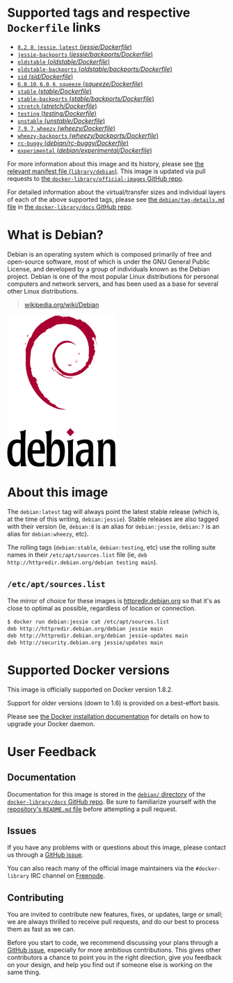 # Supported tags and respective `Dockerfile` links

-	[`8.2`, `8`, `jessie`, `latest` (*jessie/Dockerfile*)](https://github.com/tianon/docker-brew-debian/blob/89e5cad1df49d5d6778a9d7cb23d4de2639e1542/jessie/Dockerfile)
-	[`jessie-backports` (*jessie/backports/Dockerfile*)](https://github.com/tianon/docker-brew-debian/blob/89e5cad1df49d5d6778a9d7cb23d4de2639e1542/jessie/backports/Dockerfile)
-	[`oldstable` (*oldstable/Dockerfile*)](https://github.com/tianon/docker-brew-debian/blob/89e5cad1df49d5d6778a9d7cb23d4de2639e1542/oldstable/Dockerfile)
-	[`oldstable-backports` (*oldstable/backports/Dockerfile*)](https://github.com/tianon/docker-brew-debian/blob/89e5cad1df49d5d6778a9d7cb23d4de2639e1542/oldstable/backports/Dockerfile)
-	[`sid` (*sid/Dockerfile*)](https://github.com/tianon/docker-brew-debian/blob/89e5cad1df49d5d6778a9d7cb23d4de2639e1542/sid/Dockerfile)
-	[`6.0.10`, `6.0`, `6`, `squeeze` (*squeeze/Dockerfile*)](https://github.com/tianon/docker-brew-debian/blob/89e5cad1df49d5d6778a9d7cb23d4de2639e1542/squeeze/Dockerfile)
-	[`stable` (*stable/Dockerfile*)](https://github.com/tianon/docker-brew-debian/blob/89e5cad1df49d5d6778a9d7cb23d4de2639e1542/stable/Dockerfile)
-	[`stable-backports` (*stable/backports/Dockerfile*)](https://github.com/tianon/docker-brew-debian/blob/89e5cad1df49d5d6778a9d7cb23d4de2639e1542/stable/backports/Dockerfile)
-	[`stretch` (*stretch/Dockerfile*)](https://github.com/tianon/docker-brew-debian/blob/89e5cad1df49d5d6778a9d7cb23d4de2639e1542/stretch/Dockerfile)
-	[`testing` (*testing/Dockerfile*)](https://github.com/tianon/docker-brew-debian/blob/89e5cad1df49d5d6778a9d7cb23d4de2639e1542/testing/Dockerfile)
-	[`unstable` (*unstable/Dockerfile*)](https://github.com/tianon/docker-brew-debian/blob/89e5cad1df49d5d6778a9d7cb23d4de2639e1542/unstable/Dockerfile)
-	[`7.9`, `7`, `wheezy` (*wheezy/Dockerfile*)](https://github.com/tianon/docker-brew-debian/blob/89e5cad1df49d5d6778a9d7cb23d4de2639e1542/wheezy/Dockerfile)
-	[`wheezy-backports` (*wheezy/backports/Dockerfile*)](https://github.com/tianon/docker-brew-debian/blob/89e5cad1df49d5d6778a9d7cb23d4de2639e1542/wheezy/backports/Dockerfile)
-	[`rc-buggy` (*debian/rc-buggy/Dockerfile*)](https://github.com/tianon/dockerfiles/blob/698f86772367cf08c80396a1624b4d8fb59f94aa/debian/rc-buggy/Dockerfile)
-	[`experimental` (*debian/experimental/Dockerfile*)](https://github.com/tianon/dockerfiles/blob/698f86772367cf08c80396a1624b4d8fb59f94aa/debian/experimental/Dockerfile)

For more information about this image and its history, please see [the relevant manifest file (`library/debian`)](https://github.com/docker-library/official-images/blob/master/library/debian). This image is updated via pull requests to [the `docker-library/official-images` GitHub repo](https://github.com/docker-library/official-images).

For detailed information about the virtual/transfer sizes and individual layers of each of the above supported tags, please see [the `debian/tag-details.md` file](https://github.com/docker-library/docs/blob/master/debian/tag-details.md) in [the `docker-library/docs` GitHub repo](https://github.com/docker-library/docs).

# What is Debian?

Debian is an operating system which is composed primarily of free and open-source software, most of which is under the GNU General Public License, and developed by a group of individuals known as the Debian project. Debian is one of the most popular Linux distributions for personal computers and network servers, and has been used as a base for several other Linux distributions.

> [wikipedia.org/wiki/Debian](https://en.wikipedia.org/wiki/Debian)

![logo](https://raw.githubusercontent.com/docker-library/docs/master/debian/logo.png)

# About this image

The `debian:latest` tag will always point the latest stable release (which is, at the time of this writing, `debian:jessie`). Stable releases are also tagged with their version (ie, `debian:8` is an alias for `debian:jessie`, `debian:7` is an alias for `debian:wheezy`, etc).

The rolling tags (`debian:stable`, `debian:testing`, etc) use the rolling suite names in their `/etc/apt/sources.list` file (ie, `deb
http://httpredir.debian.org/debian testing main`).

## `/etc/apt/sources.list`

The mirror of choice for these images is [httpredir.debian.org](http://httpredir.debian.org) so that it's as close to optimal as possible, regardless of location or connection.

```console
$ docker run debian:jessie cat /etc/apt/sources.list
deb http://httpredir.debian.org/debian jessie main
deb http://httpredir.debian.org/debian jessie-updates main
deb http://security.debian.org jessie/updates main
```

# Supported Docker versions

This image is officially supported on Docker version 1.8.2.

Support for older versions (down to 1.6) is provided on a best-effort basis.

Please see [the Docker installation documentation](https://docs.docker.com/installation/) for details on how to upgrade your Docker daemon.

# User Feedback

## Documentation

Documentation for this image is stored in the [`debian/` directory](https://github.com/docker-library/docs/tree/master/debian) of the [`docker-library/docs` GitHub repo](https://github.com/docker-library/docs). Be sure to familiarize yourself with the [repository's `README.md` file](https://github.com/docker-library/docs/blob/master/README.md) before attempting a pull request.

## Issues

If you have any problems with or questions about this image, please contact us through a [GitHub issue](https://github.com/tianon/docker-brew-debian/issues).

You can also reach many of the official image maintainers via the `#docker-library` IRC channel on [Freenode](https://freenode.net).

## Contributing

You are invited to contribute new features, fixes, or updates, large or small; we are always thrilled to receive pull requests, and do our best to process them as fast as we can.

Before you start to code, we recommend discussing your plans through a [GitHub issue](https://github.com/tianon/docker-brew-debian/issues), especially for more ambitious contributions. This gives other contributors a chance to point you in the right direction, give you feedback on your design, and help you find out if someone else is working on the same thing.
